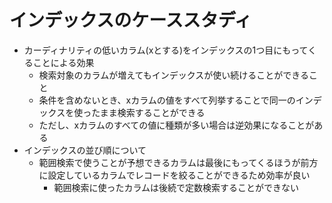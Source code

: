 # インデックスのケーススタディ
* カーディナリティの低いカラム(xとする)をインデックスの1つ目にもってくることによる効果
  * 検索対象のカラムが増えてもインデックスが使い続けることができること
  * 条件を含めないとき、xカラムの値をすべて列挙することで同一のインデックスを使ったまま検索することができる
  * ただし、xカラムのすべての値に種類が多い場合は逆効果になることがある
* インデックスの並び順について
  * 範囲検索で使うことが予想できるカラムは最後にもってくるほうが前方に設定しているカラムでレコードを絞ることができるため効率が良い
       * 範囲検索に使ったカラムは後続で定数検索することができない